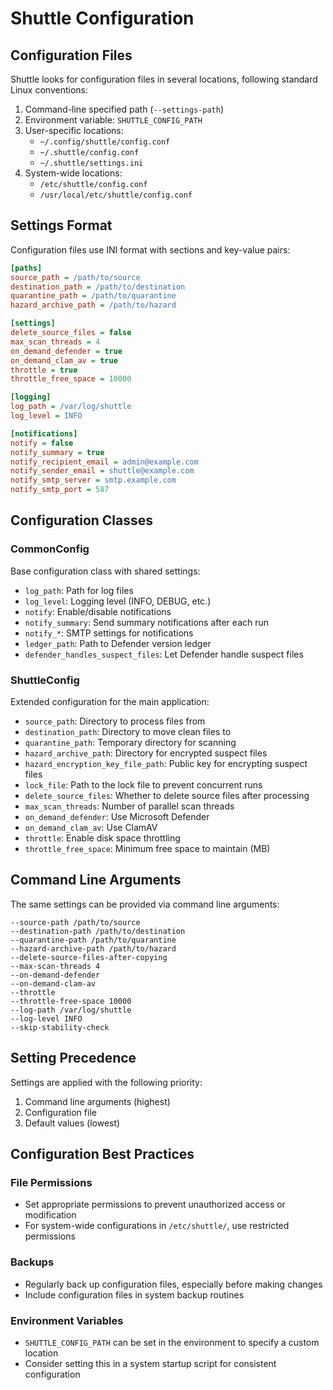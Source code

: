 # Shuttle Configuration

## Configuration Files

Shuttle looks for configuration files in several locations, following standard Linux conventions:

1. Command-line specified path (`--settings-path`)
2. Environment variable: `SHUTTLE_CONFIG_PATH`
3. User-specific locations:
   - `~/.config/shuttle/config.conf`
   - `~/.shuttle/config.conf`
   - `~/.shuttle/settings.ini`
4. System-wide locations:
   - `/etc/shuttle/config.conf`
   - `/usr/local/etc/shuttle/config.conf`

## Settings Format

Configuration files use INI format with sections and key-value pairs:

```ini
[paths]
source_path = /path/to/source
destination_path = /path/to/destination
quarantine_path = /path/to/quarantine
hazard_archive_path = /path/to/hazard

[settings]
delete_source_files = false
max_scan_threads = 4
on_demand_defender = true
on_demand_clam_av = true
throttle = true
throttle_free_space = 10000

[logging]
log_path = /var/log/shuttle
log_level = INFO

[notifications]
notify = false
notify_summary = true
notify_recipient_email = admin@example.com
notify_sender_email = shuttle@example.com
notify_smtp_server = smtp.example.com
notify_smtp_port = 587
```

## Configuration Classes

### CommonConfig

Base configuration class with shared settings:

- `log_path`: Path for log files
- `log_level`: Logging level (INFO, DEBUG, etc.)
- `notify`: Enable/disable notifications
- `notify_summary`: Send summary notifications after each run
- `notify_*`: SMTP settings for notifications
- `ledger_path`: Path to Defender version ledger
- `defender_handles_suspect_files`: Let Defender handle suspect files

### ShuttleConfig

Extended configuration for the main application:

- `source_path`: Directory to process files from
- `destination_path`: Directory to move clean files to
- `quarantine_path`: Temporary directory for scanning
- `hazard_archive_path`: Directory for encrypted suspect files
- `hazard_encryption_key_file_path`: Public key for encrypting suspect files
- `lock_file`: Path to the lock file to prevent concurrent runs
- `delete_source_files`: Whether to delete source files after processing
- `max_scan_threads`: Number of parallel scan threads
- `on_demand_defender`: Use Microsoft Defender
- `on_demand_clam_av`: Use ClamAV
- `throttle`: Enable disk space throttling
- `throttle_free_space`: Minimum free space to maintain (MB)

## Command Line Arguments

The same settings can be provided via command line arguments:

```
--source-path /path/to/source
--destination-path /path/to/destination
--quarantine-path /path/to/quarantine
--hazard-archive-path /path/to/hazard
--delete-source-files-after-copying
--max-scan-threads 4
--on-demand-defender
--on-demand-clam-av
--throttle
--throttle-free-space 10000
--log-path /var/log/shuttle
--log-level INFO
--skip-stability-check
```

## Setting Precedence

Settings are applied with the following priority:
1. Command line arguments (highest)
2. Configuration file
3. Default values (lowest)

## Configuration Best Practices

### File Permissions
- Set appropriate permissions to prevent unauthorized access or modification
- For system-wide configurations in `/etc/shuttle/`, use restricted permissions

### Backups
- Regularly back up configuration files, especially before making changes
- Include configuration files in system backup routines

### Environment Variables
- `SHUTTLE_CONFIG_PATH` can be set in the environment to specify a custom location
- Consider setting this in a system startup script for consistent configuration
